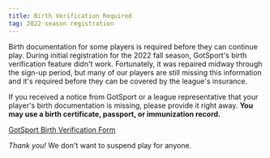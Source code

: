```yaml
---
title: Birth Verification Required
tag: 2022-season registration
---
```


Birth documentation for some players is required before they can continue play.
During initial registration for the 2022 fall season, GotSport's birth verification
feature didn't work. Fortunately, it was repaired midway through the sign-up
period, but many of our players are still missing this information and it's
required before they can be covered by the league's insurance.

If you received a notice from GotSport or a league representative that your player's
birth documentation is missing, please provide it right away. **You may use a birth
certificate, passport, or immunization record.**

[GotSport Birth Verification Form](https://system.gotsport.com/forms/97Z119169)
  
_Thank you!_ We don't want to suspend play for anyone.
